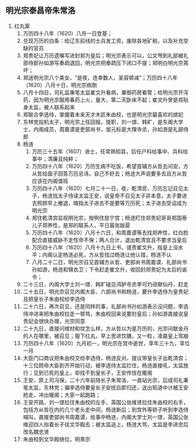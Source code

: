 ## 明光宗泰昌帝朱常洛

1. 红丸案
   1. 万历四十八年（1620）八月一日登基；
   2. 兑现万历的白条：给辽东前线的士兵发工资，废除各地矿税，以及补充空缺的官员
   3. 郑贵妃让万历遗嘱写进封郑为皇后；明光宗表示可以，公文甩到礼部被礼部侍郎孙如游写奏疏退回，明光宗把奏疏压下闭口不提；郑明白明光宗蔫坏；
   4. 郑送明光宗八个美女，“是夜，连幸数人，圣容顿减”；万历四十八年（1620）八月十日，明光宗病倒
   5. 八月十四日，司礼监秉笔太监崔文升看病，兼御药房看管；给明光宗开泻药，因为明光宗服用春药上火，量大，第二天卧床不起；崔文升曾是郑贴身太监，被人联系起来
   6. 郑联合李选侍，掌握着未来天才木匠朱由校，也是明光宗最喜欢的嫔妃
   7. 东林党投机太子，明光宗上任回报，提职，刘一璟、韩旷，是东阁大学士，内阁成员，周嘉谟是吏部尚书，邹元标是大理寺丞，孙如游是礼部侍郎
   8. 杨涟
      1. 万历三十五年（1607）进士，任常熟知县，后任户科给事中、兵科给事中；清廉且纯粹；
      2. 万历四十八年（1620）万历生病不吃饭，希望首辅方从哲去问安，方从哲给面子回答万历忌讳，自己不好去；杨涟大声说要多去且方从哲应该在内阁值班
      3. 万历四十八年（1620）七月二十一日，夜，乾清宫，万历忘记召见太子，杨涟找太子侍读太监王安，说皇帝不召见太子非本意，太子要进去照顾早上撤退，暗指太子进去不是要等万历死；太子进去受诏成为明光宗
      4. 郑住乾清宫监视明光宗，按例住慈宁宫；杨涟盯住郑贵妃哥哥郑国泰儿子郑养性，是郑的联系人，平日嚣张跋扈
      5. 万历四十八年（1620）八月十六日，和周嘉谟等去找郑养性，红白脸配合直接威胁不走性命不保；两人合计，退出乾清宫且不要求当皇后
      6. 万历四十八年（1620）八月十九日上书，谴责崔文升，指皇上没水平；内阁认定杨涟必死，方从哲找过杨涟让他认错，杨涟不认
      7. 八月二十二日，明光宗召见首辅方从哲、吏部尚书周嘉谟、礼部尚书孙如游，杨涟和锦衣卫；下令赶走崔文升，收回封郑贵妃为太后的谕令；
   9. 二十三日，内阁大学士刘一璟、韩旷碰见鸿胪寺丞李可灼进献仙丹，赶走
   10. 二十五日，明光宗召见内阁大臣、六部尚书和杨涟，要升李选侍为皇贵妃且把皇长子朱由校给李选侍
   11. 二十六日，再次召见，还是同样的事，礼部尚书孙如游表示没问题，李选侍冲进来把朱由校拉走一顿骂，朱由校回来说要封皇后；孙如游直接说皇贵妃会很快办理，光宗同意
   12. 二十九日，直接问棺材和坟怎么样，方从哲以为是万历的，光宗问献金丹的人在哪里，被召见；服下红丸，早上思进饮膳，又一粒，凌晨皇上驾崩
   13. 万历四十八年（1620）九月初一，明光宗在宫中逝世，享年三十九，享位一月
   14. 大臣门口商议把朱由校交给李选侍，杨涟反对，提议带皇长子出乾清宫；十三位顾命大臣到齐开始行动，被李选侍太监拦住，杨涟直接吼，太监放行；见到已死的皇上，却找不到皇长子，王安传信在暖阁
   15. 王安，原上司冯保，二十六年前陪长子朱常洛，一直站光宗，后成司礼秉笔太监，东林党；骗李选侍要皇长子安抚后即归还，送出知道中计被王安抢走，冲出暖阁；大家一起跑路；
   16. 王安开路，刘一璟拉住朱由校的左手，英国公张维贤拉住朱由校的右手，包括方从哲在内的几个老头走中间，杨涟断后；到宫外等轿子听到李选侍喊叫，直接吏部尚书周嘉谟，给事中杨涟，内阁大学士刘一璟，英国公张维迎四人抬着长子往文华殿去；被太监追上，杨涟大骂，太监是李进忠后改名魏忠贤
   17. 朱由校到文华殿继位，明熹宗

